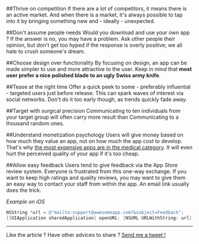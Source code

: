 ##Thrive on competition
If there are a lot of competitors, it means there is an active market. And when there is a market, it's always possible to tap into it by bringing something new and - ideally - unexpected.

##Don't assume people needs
Would you download and use your own app ? If the answer is no, you may have a problem. Ask other people their opinion, but don't get too hyped if the response is overly positive; we all hate to crush someone's dream.

##Choose design over functionality
By focusing on design, an app can be made simpler to use and more attractive to the user. Keep in mind that **most user prefer a nice polished blade to an ugly Swiss army knife**.

##Tease at the right time
Offer a quick peek to some - preferably influential - targeted users just before release. This can spark waves of interest via social networks. Don't do it too early though, as trends quickly fade away.

##Target with surgical precision
Communicating to ten individuals from your target group will often carry more result than Communicating to a thousand random ones. 

##Understand monetization psychology
Users will give money based on how much they value an app, not on how much the app cost to develop. That's why [the most expensive apps are in the medical category](http://blog.sensortower.com/blog/2013/08/27/a-detailed-look-at-top-performing-ios-app-pricing-by-category/). It will even hurt the perceived quality of your app if it's too cheap.

##Allow easy feedback
Users tend to give feedback via the App Store review system. Everyone is frustrated from this one-way exchange. If you want to keep high ratings and quality reviews, you may want to give them an easy way to contact your staff from within the app. An email link usually does the trick.

*Example on iOS*
```objective-c
NSString *url = @"mailto:support@awesomeapp.com?&subject=Feedback";
[[UIApplication sharedApplication] openURL: [NSURL URLWithString: url]];
```
---

Like the article ? Have other advices to share ? [Send me a tweet !](https://twitter.com/kirualex)

